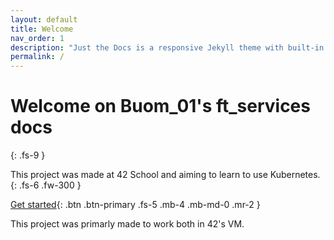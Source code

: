 ```yaml
---
layout: default
title: Welcome
nav_order: 1
description: "Just the Docs is a responsive Jekyll theme with built-in search that is easily customizable and hosted on GitHub Pages."
permalink: /
---
```


# Welcome on Buom_01's ft_services docs
{: .fs-9 }

This project was made at 42 School and aiming to learn to use Kubernetes.
{: .fs-6 .fw-300 }

[Get started](/installation){: .btn .btn-primary .fs-5 .mb-4 .mb-md-0 .mr-2 }

This project was primarly made to work both in 42's VM.
